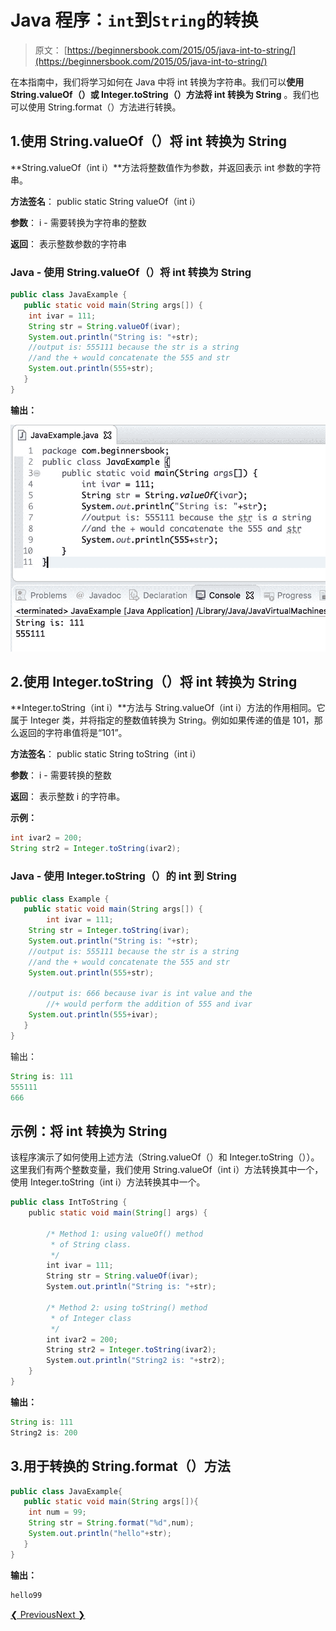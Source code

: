 # Java 程序：`int`到`String`的转换

> 原文： [https://beginnersbook.com/2015/05/java-int-to-string/](https://beginnersbook.com/2015/05/java-int-to-string/)

在本指南中，我们将学习如何在 Java 中将 int 转换为字符串。我们可以**使用 String.valueOf（）或 Integer.toString（）方法将 int 转换为 String** 。我们也可以使用 String.format（）方法进行转换。

## 1.使用 String.valueOf（）将 int 转换为 String

**String.valueOf（int i）**方法将整数值作为参数，并返回表示 int 参数的字符串。

**方法签名**：
public static String valueOf（int i）

**参数**：
i - 需要转换为字符串的整数

**返回**：
表示整数参数的字符串

### Java - 使用 String.valueOf（）将 int 转换为 String

```java
public class JavaExample {
   public static void main(String args[]) {
	int ivar = 111;
	String str = String.valueOf(ivar);
	System.out.println("String is: "+str); 
	//output is: 555111 because the str is a string 
	//and the + would concatenate the 555 and str
	System.out.println(555+str);
   }
}

```

**输出：**

![Java Int to String conversion](img/9e1b3c5053f30516c1da94a308d9724f.jpg)

## 2.使用 Integer.toString（）将 int 转换为 String

**Integer.toString（int i）**方法与 String.valueOf（int i）方法的作用相同。它属于 Integer 类，并将指定的整数值转换为 String。例如如果传递的值是 101，那么返回的字符串值将是“101”。

**方法签名**：
public static String toString（int i）

**参数**：
i - 需要转换的整数

**返回**：
表示整数 i 的字符串。

**示例：**

```java
int ivar2 = 200;
String str2 = Integer.toString(ivar2);
```

### Java - 使用 Integer.toString（）的 int 到 String

```java
public class Example {
   public static void main(String args[]) {
        int ivar = 111;
	String str = Integer.toString(ivar);
	System.out.println("String is: "+str);
	//output is: 555111 because the str is a string 
	//and the + would concatenate the 555 and str
	System.out.println(555+str);

	//output is: 666 because ivar is int value and the
        //+ would perform the addition of 555 and ivar
	System.out.println(555+ivar);
   }
}
```

输出：

```java
String is: 111
555111
666
```

## 示例：将 int 转换为 String

该程序演示了如何使用上述方法（String.valueOf（）和 Integer.toString（））。这里我们有两个整数变量，我们使用 String.valueOf（int i）方法转换其中一个，使用 Integer.toString（int i）方法转换其中一个。

```java
public class IntToString {
    public static void main(String[] args) {

        /* Method 1: using valueOf() method
         * of String class.
         */
        int ivar = 111;
        String str = String.valueOf(ivar);
        System.out.println("String is: "+str);

        /* Method 2: using toString() method 
         * of Integer class
         */
        int ivar2 = 200;
        String str2 = Integer.toString(ivar2);
        System.out.println("String2 is: "+str2);
    }
}
```

**输出：**

```java
String is: 111
String2 is: 200
```

## 3.用于转换的 String.format（）方法

```java
public class JavaExample{  
   public static void main(String args[]){  
	int num = 99;  
	String str = String.format("%d",num);  
	System.out.println("hello"+str);  
   }
}
```

**输出：**

```java
hello99
```

[❮ Previous](https://beginnersbook.com/2013/12/how-to-convert-string-to-int-in-java/)[Next ❯](https://beginnersbook.com/2013/12/how-to-convert-string-to-long-in-java/)